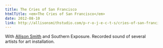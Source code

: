 ```yaml
---
title: The Cries of San Francisco
htmlTitle: <em>The Cries of San Francisco</em>
date: 2012-08-10
link: http://allisonsmithstudio.com/p-r-o-j-e-c-t-s/cries-of-san-francisco
---
```


With [Allison Smith](http://www.allisonsmithstudio.com/) and Southern Exposure. Recorded sound of several artists for art installation.
